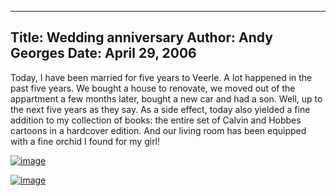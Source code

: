 -----
Title:  Wedding anniversary
Author: Andy Georges
Date: April 29, 2006
-----







Today, I have been married for five years to Veerle. A lot happened in
the past five years. We bought a house to renovate, we moved out of the
appartment a few months later, bought a new car and had a son. Well, up
to the next five years as they say. As a side effect, today also yielded
a fine addition to my collection of books: the entire set of Calvin and
Hobbes cartoons in a hardcover edition. And our living room has been
equipped with a fine orchid I found for my girl!


[![image](C3A02EA6-3F03-4B2A-A286-266CAEACD117-1.jpg)](http://www.flickr.com/photos/itkovian/136515899/)


[![image](C3A02EA6-3F03-4B2A-A286-266CAEACD117-2.jpg)](http://www.flickr.com/photos/itkovian/136516226/)




